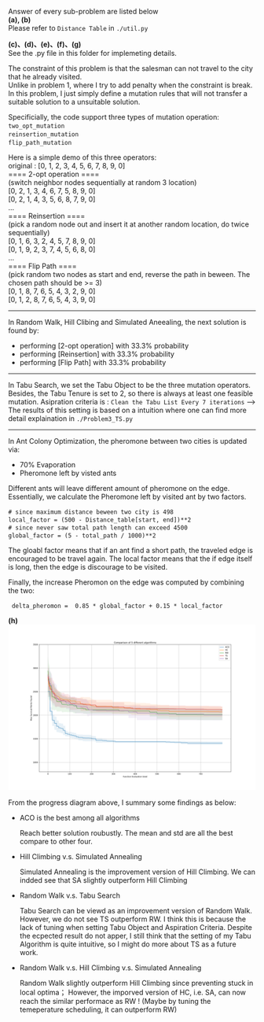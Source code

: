 Answer of every sub-problem are listed below  
__(a), (b)__  
Please refer to `Distance Table` in `./util.py`

__(c)、(d)、(e)、(f)、(g)__  
See the .py file in this folder for implemeting details.

The constraint of this problem is that the salesman can not travel to the city that he already visited.  
Unlike in problem 1, where I try to add penalty when the constraint is break.  
In this problem, I just simply define a mutation rules that will not transfer a suitable solution to a unsuitable solution.  

Specificially, the code support three types of mutation operation:  
`two_opt_mutation`  
`reinsertion_mutation`  
`flip_path_mutation`  

Here is a simple demo of this three operators:  
original : [0, 1, 2, 3, 4, 5, 6, 7, 8, 9, 0]  
==== 2-opt operation ====  
(switch neighbor nodes sequentially at random 3 location)  
[0, 2, 1, 3, 4, 6, 7, 5, 8, 9, 0]   
[0, 2, 1, 4, 3, 5, 6, 8, 7, 9, 0]  
...  
====   Reinsertion   ====  
(pick a random node out and insert it at another random location, do twice sequentially)  
[0, 1, 6, 3, 2, 4, 5, 7, 8, 9, 0]   
[0, 1, 9, 2, 3, 7, 4, 5, 6, 8, 0]  
...  
====    Flip Path    ====  
(pick random two nodes as start and end, reverse the path in beween. The chosen path should be >= 3)  
[0, 1, 8, 7, 6, 5, 4, 3, 2, 9, 0]   
[0, 1, 2, 8, 7, 6, 5, 4, 3, 9, 0]

----

In Random Walk, Hill Clibing and Simulated Aneealing, the next solution is found by:
- performing [2-opt operation] with 33.3% probability
- performing [Reinsertion] with 33.3% probability
- performing [Flip Path] with 33.3% probability
----
In Tabu Search, we set the Tabu Object to be the three mutation operators.
Besides, the Tabu Tenure is set to 2, so there is always at least one feasible mutation.
Asipration criteria is : `Clean the Tabu List Every 7 iterations`
--> The results of this setting is based on a intuition where one can find more detail explaination in `./Problem3_TS.py`

----
In Ant Colony Optimization, the pheromone between two cities is updated via:
- 70% Evaporation
- Pheromone left by visted ants

Different ants will leave different amount of pheromone on the edge. Essentially, we calculate the Pheromone left by visited ant by two factors.

	# since maximum distance beween two city is 498
	local_factor = (500 - Distance_table[start, end])**2 
	# since never saw total path length can exceed 4500
	global_factor = (5 - total_path / 1000)**2 

The gloabl factor means that if an ant find a short path, the traveled edge is encouraged to be travel again.
The local factor means that the if edge itself is long, then the edge is discourage to be visited.

Finally, the increase Pheromon on the edge was computed by combining the two:

	 delta_pheromon =  0.85 * global_factor + 0.15 * local_factor 

__(h)__
![Progress Plot2](./progress_diagram.png)

From the progress diagram above, I summary some findings as below:

- ACO is the best among all algorithms
	
	Reach better solution roubustly. The mean and std are all the best compare to other four.

- Hill Climbing v.s. Simulated Annealing
	
	Simulated Annealing is the improvement version of Hill Climbing. We can indded see that SA slightly outperform Hill Climbing

- Random Walk v.s. Tabu Search
	
	Tabu Search can be viewd as an improvement version of Random Walk. 
	However, we do not see TS outperform RW. I think this is because the lack of tuning when setting Tabu Object and Aspiration Criteria. 
	Despite the ecpected result do not apper, I still think that the setting of my Tabu Algorithm is quite intuitive, so I might do more about TS as a future work.

- Random Walk v.s. Hill Climbing v.s. Simulated Annealing

	Random Walk slightly outperform Hill Climbing since preventing stuck in local optima；
	However, the imporved version of HC, i.e. SA, can now reach the similar performace as RW ! (Maybe by tuning the temeperature scheduling, it can outperform RW)

